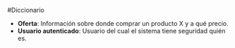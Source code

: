 #Diccionario

* **Oferta**: Información sobre donde comprar un producto X y a qué precio.
* **Usuario autenticado**: Usuario del cual el sistema tiene seguridad quién es.

